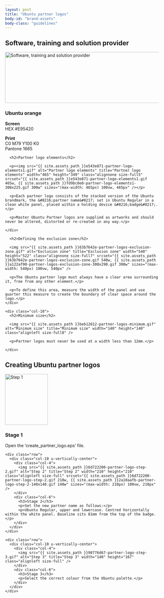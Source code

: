 ```yaml
---
layout: post
title: "Ubuntu partner logos"
body-id: "brand-assets"
body-class: "guidelines"
---
```




<div class="row">
  <div id="loop-guidelines" class="col-10">
    <h2>Software, training and solution provider</h2>
    <p><img src="{{ site.assets_path }}1a696fd3-partner-logos-2.gif" alt="Software, training and solution provider" title="Software, training and solution provider" width="540" height="167" srcset="{{ site.assets_path }}1a696fd3-partner-logos-2.gif 540w, {{ site.assets_path }}aaf61f76-partner-logos-2-300x92.gif 300w" sizes="(max-width: 540px) 100vw, 540px" /></p>
  </div>
</div>

<div class="row">
  <div class="col-10">
    <h3>Ubuntu orange</h3>
    <p><strong>Screen</strong><br />
      HEX #E95420</p>
    <p><strong>Print</strong><br />
      C0 M79 Y100 K0<br />
      Pantone 1665</p>
  </div>
</div>

<div class="p-strip">
  <div class="row">
    <div class="col-10">

      <h2>Partner logo elements</h2>

      <p><img src="{{ site.assets_path }}e543e871-partner-logo-elements1.gif" alt="Partner logo elements" title="Partner logo elements" width="465" height="349" class="alignnone size-full5" srcset="{{ site.assets_path }}e543e871-partner-logo-elements1.gif 465w, {{ site.assets_path }}fd9bc0e0-partner-logo-elements1-300x225.gif 300w" sizes="(max-width: 465px) 100vw, 465px" /></p>

      <p>Each partner logo consists of the stacked version of the Ubuntu brandmark, the &#8216;partner name&#8217; set in Ubuntu Regular in a clean white panel, placed within a holding device &#8216;badge&#8217;.</p>

      <p>Master Ubuntu Partner logos are supplied as artworks and should never be altered, distorted or re-created in any way.</p>

    </div>
  </div>
</div>

<div class="p-strip">
  <div class="row">
    <div class="col-10">

      <h2>Defining the exclusion zone</h2>

      <img src="{{ site.assets_path }}63b7642e-partner-logos-exclusion-zone.gif" alt="Exclusion zone" title="Exclusion zone" width="540" height="522" class="alignnone size-full7" srcset="{{ site.assets_path }}63b7642e-partner-logos-exclusion-zone.gif 540w, {{ site.assets_path }}a122af90-partner-logos-exclusion-zone-300x290.gif 300w" sizes="(max-width: 540px) 100vw, 540px" />

      <p>The Ubuntu partner logo must always have a clear area surrounding it, free from any other element.</p>

      <p>To define this area, measure the width of the panel and use quarter this measure to create the boundary of clear space around the logo.</p>
    </div>
  </div>
</div>

<div class="p-strip">
  <div class="row">

    <div class="col-10">
      <h2>Minimum size</h2>

      <img src="{{ site.assets_path }}beb12612-partner-logos-minimum.gif" alt="Minimum size" title="Minimum size" width="140" height="140" class="alignleft size-full8" />

      <p>Partner logos must never be used at a width less than 12mm.</p>

    </div>
  </div>
</div>

<div class="p-strip">
  <div class="row">
    <div class="col-10">
      <h2>Creating Ubuntu partner logos</h2>
    </div>
  </div>

  <div class="row">
    <div class="col-10 u-vertically-center">
      <div class="col-4">
        <img src="{{ site.assets_path }}d1e937e9-partner-logo-step-1.gif" alt="Step 1" title="Step 1" width="140" height="167" class="alignleft size-full" />
      </div>
      <div class="col-6">
        <h3>Stage 1</h3>
        <p>Open the &#8216;create_partner_logo.eps&#8217; file.</p>
      </div>
    </div>

    <div class="row">
      <div class="col-10 u-vertically-center">
        <div class="col-4">
          <img src="{{ site.assets_path }}6d722200-partner-logo-step-2.gif" alt="Step 2" title="Step 2" width="210" height="210" class="alignleft size-full" srcset="{{ site.assets_path }}6d722200-partner-logo-step-2.gif 210w, {{ site.assets_path }}2a10aafb-partner-logo-step-2-140x140.gif 140w" sizes="(max-width: 210px) 100vw, 210px" />
        </div>
        <div class="col-6">
          <h3>Stage 2</h3>
          <p>Set the new partner name as follows:</p>
          <p>Ubuntu Regular, upper and lowercase. Centred horizontally within the white panel. Baseline sits 81mm from the top of the badge.</p>
        </div>
      </div>
    </div>

    <div class="row">
      <div class="col-10 u-vertically-center">
        <div class="col-4">
          <img src="{{ site.assets_path }}98776d67-partner-logo-step-3.gif" alt="Step 3" title="Step 3" width="140" height="167" class="alignleft size-full" />
        </div>
        <div class="col-6">
          <h3>Stage 3</h3>
          <p>Select the correct colour from the Ubuntu palette.</p>
        </div>
      </div>
    </div>
  </div>
</div>
